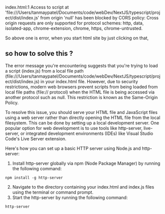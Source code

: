 index.html:1 Access to script at 'file:///Users/tanmaypatel/Documents/code/webDev/NextJS/typescript/project/dist/index.js' from origin 'null' has been blocked by CORS policy: Cross origin requests are only supported for protocol schemes: http, data, isolated-app, chrome-extension, chrome, https, chrome-untrusted. 


So above one is error, when you start html site by just clicking on that, 

## so how to solve this ? 

The error message you're encountering suggests that you're trying to load a script (index.js) from a local file path (file:///Users/tanmaypatel/Documents/code/webDev/NextJS/typescript/project/dist/index.js) in your index.html file. However, due to security restrictions, modern web browsers prevent scripts from being loaded from local file paths (file:// protocol) when the HTML file is being accessed via another protocol such as null. This restriction is known as the Same-Origin Policy.

To resolve this issue, you should serve your HTML file and JavaScript files using a web server rather than directly opening the HTML file from the local filesystem. This can be done by setting up a local development server. One popular option for web development is to use tools like http-server, live-server, or integrated development environments (IDEs) like Visual Studio Code's Live Server extension.

Here's how you can set up a basic HTTP server using Node.js and http-server:

1. Install http-server globally via npm (Node Package Manager) by running the following command:

```npm install -g http-server```

2. Navigate to the directory containing your index.html and index.js files using the terminal or command prompt.
3. Start the http-server by running the following command:

```http-server```


